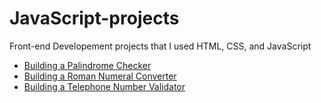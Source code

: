 # JavaScript-projects
Front-end Developement projects that I used HTML, CSS, and JavaScript

- [Building a Palindrome Checker](https://github.com/Pegah1999/Build-a-Palindrome-Checker)
- [Building a Roman Numeral Converter](https://github.com/Pegah1999/Build-a-Roman-Numeral-Converter)
- [Building a Telephone Number Validator](https://github.com/Pegah1999/Build-a-Telephone-Number-Validator)
